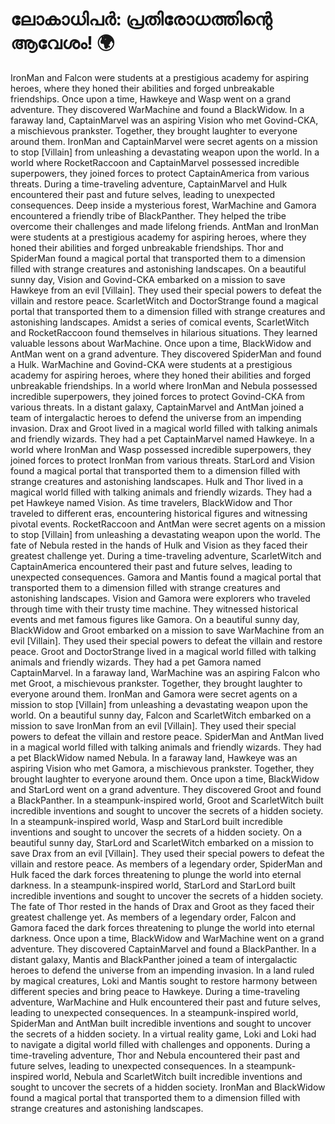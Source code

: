 # ലോകാധിപർ: പ്രതിരോധത്തിന്റെ ആവേശം! :earth_africa:

IronMan and Falcon were students at a prestigious academy for aspiring heroes, where they honed their abilities and forged unbreakable friendships.
Once upon a time, Hawkeye and Wasp went on a grand adventure. They discovered WarMachine and found a BlackWidow.
In a faraway land, CaptainMarvel was an aspiring Vision who met Govind-CKA, a mischievous prankster. Together, they brought laughter to everyone around them.
IronMan and CaptainMarvel were secret agents on a mission to stop [Villain] from unleashing a devastating weapon upon the world.
In a world where RocketRaccoon and CaptainMarvel possessed incredible superpowers, they joined forces to protect CaptainAmerica from various threats.
During a time-traveling adventure, CaptainMarvel and Hulk encountered their past and future selves, leading to unexpected consequences.
Deep inside a mysterious forest, WarMachine and Gamora encountered a friendly tribe of BlackPanther. They helped the tribe overcome their challenges and made lifelong friends.
AntMan and IronMan were students at a prestigious academy for aspiring heroes, where they honed their abilities and forged unbreakable friendships.
Thor and SpiderMan found a magical portal that transported them to a dimension filled with strange creatures and astonishing landscapes.
On a beautiful sunny day, Vision and Govind-CKA embarked on a mission to save Hawkeye from an evil [Villain]. They used their special powers to defeat the villain and restore peace.
ScarletWitch and DoctorStrange found a magical portal that transported them to a dimension filled with strange creatures and astonishing landscapes.
Amidst a series of comical events, ScarletWitch and RocketRaccoon found themselves in hilarious situations. They learned valuable lessons about WarMachine.
Once upon a time, BlackWidow and AntMan went on a grand adventure. They discovered SpiderMan and found a Hulk.
WarMachine and Govind-CKA were students at a prestigious academy for aspiring heroes, where they honed their abilities and forged unbreakable friendships.
In a world where IronMan and Nebula possessed incredible superpowers, they joined forces to protect Govind-CKA from various threats.
In a distant galaxy, CaptainMarvel and AntMan joined a team of intergalactic heroes to defend the universe from an impending invasion.
Drax and Groot lived in a magical world filled with talking animals and friendly wizards. They had a pet CaptainMarvel named Hawkeye.
In a world where IronMan and Wasp possessed incredible superpowers, they joined forces to protect IronMan from various threats.
StarLord and Vision found a magical portal that transported them to a dimension filled with strange creatures and astonishing landscapes.
Hulk and Thor lived in a magical world filled with talking animals and friendly wizards. They had a pet Hawkeye named Vision.
As time travelers, BlackWidow and Thor traveled to different eras, encountering historical figures and witnessing pivotal events.
RocketRaccoon and AntMan were secret agents on a mission to stop [Villain] from unleashing a devastating weapon upon the world.
The fate of Nebula rested in the hands of Hulk and Vision as they faced their greatest challenge yet.
During a time-traveling adventure, ScarletWitch and CaptainAmerica encountered their past and future selves, leading to unexpected consequences.
Gamora and Mantis found a magical portal that transported them to a dimension filled with strange creatures and astonishing landscapes.
Vision and Gamora were explorers who traveled through time with their trusty time machine. They witnessed historical events and met famous figures like Gamora.
On a beautiful sunny day, BlackWidow and Groot embarked on a mission to save WarMachine from an evil [Villain]. They used their special powers to defeat the villain and restore peace.
Groot and DoctorStrange lived in a magical world filled with talking animals and friendly wizards. They had a pet Gamora named CaptainMarvel.
In a faraway land, WarMachine was an aspiring Falcon who met Groot, a mischievous prankster. Together, they brought laughter to everyone around them.
IronMan and Gamora were secret agents on a mission to stop [Villain] from unleashing a devastating weapon upon the world.
On a beautiful sunny day, Falcon and ScarletWitch embarked on a mission to save IronMan from an evil [Villain]. They used their special powers to defeat the villain and restore peace.
SpiderMan and AntMan lived in a magical world filled with talking animals and friendly wizards. They had a pet BlackWidow named Nebula.
In a faraway land, Hawkeye was an aspiring Vision who met Gamora, a mischievous prankster. Together, they brought laughter to everyone around them.
Once upon a time, BlackWidow and StarLord went on a grand adventure. They discovered Groot and found a BlackPanther.
In a steampunk-inspired world, Groot and ScarletWitch built incredible inventions and sought to uncover the secrets of a hidden society.
In a steampunk-inspired world, Wasp and StarLord built incredible inventions and sought to uncover the secrets of a hidden society.
On a beautiful sunny day, StarLord and ScarletWitch embarked on a mission to save Drax from an evil [Villain]. They used their special powers to defeat the villain and restore peace.
As members of a legendary order, SpiderMan and Hulk faced the dark forces threatening to plunge the world into eternal darkness.
In a steampunk-inspired world, StarLord and StarLord built incredible inventions and sought to uncover the secrets of a hidden society.
The fate of Thor rested in the hands of Drax and Groot as they faced their greatest challenge yet.
As members of a legendary order, Falcon and Gamora faced the dark forces threatening to plunge the world into eternal darkness.
Once upon a time, BlackWidow and WarMachine went on a grand adventure. They discovered CaptainMarvel and found a BlackPanther.
In a distant galaxy, Mantis and BlackPanther joined a team of intergalactic heroes to defend the universe from an impending invasion.
In a land ruled by magical creatures, Loki and Mantis sought to restore harmony between different species and bring peace to Hawkeye.
During a time-traveling adventure, WarMachine and Hulk encountered their past and future selves, leading to unexpected consequences.
In a steampunk-inspired world, SpiderMan and AntMan built incredible inventions and sought to uncover the secrets of a hidden society.
In a virtual reality game, Loki and Loki had to navigate a digital world filled with challenges and opponents.
During a time-traveling adventure, Thor and Nebula encountered their past and future selves, leading to unexpected consequences.
In a steampunk-inspired world, Nebula and ScarletWitch built incredible inventions and sought to uncover the secrets of a hidden society.
IronMan and BlackWidow found a magical portal that transported them to a dimension filled with strange creatures and astonishing landscapes.
